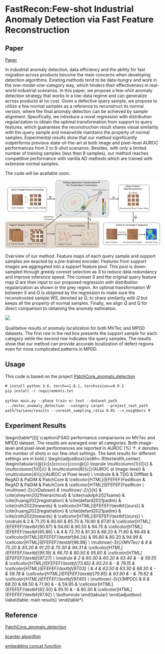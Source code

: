 # FastRecon:Few-shot Industrial Anomaly Detection via Fast Feature Reconstruction

Paper
---------------

[Paper](https://paperswithcode.com/paper/fastrecon-few-shot-industrial-anomaly)

In industrial anomaly detection, data efficiency and the ability for fast migration across products become the main concerns when developing detection algorithms. Existing methods tend to be data-hungry and work in the one-model-one-category way, which hinders their effectiveness in real-world industrial scenarios. In this paper, we propose a few-shot anomaly detection strategy that works in a low-data regime and can generalize across products at no cost. Given a defective query sample, we propose to utilize a few normal samples as a reference to reconstruct its normal version, where the final anomaly detection can be achieved by sample alignment. Specifically, we introduce a novel regression with distribution regularization to obtain the optimal transformation from support to query features, which guarantees the reconstruction result shares visual similarity with the query sample and meanwhile maintains the property of normal samples. Experimental results show that our method significantly outperforms previous state-of-the-art at both image and pixel-level AUROC performances from 2 to 8-shot scenarios. Besides, with only a limited number of training samples (less than 8 samples), our method reaches competitive performance with vanilla AD methods which are trained with extensive normal samples.

The code will be available soon.

![](captures/main_00.png)

Overview of our method. Feature maps of each query sample and support samples are exacted by a pre-trained encoder. Features from support images are aggregated into a support feature pool. This pool is down-sampled through greedy coreset selection as $S$ to reduce data redundancy and improve inference speed. The coreset $S$ and the original query feature map $Q$ are then input to our proposed regression with distribution regularization as shown in the grey region. An optimal transformation $\bar{W}$ between $S$ and $Q$ is obtained by the regression to make sure the reconstructed sample $\bar{W} S$, denoted as $\bar{Q}$, to share similarity with $Q$ but keeps all the property of normal samples. Finally, we align $\bar{Q}$ and Q for direct comparison to obtaining the anomaly estimation.

![](captures/results_00.png)

Qualitative results of anomaly localization for both MVTec and MPDD datasets. The first row in the red box presents the support sample for each category while the second row indicates the query samples. The results show that our method can provide accurate localization of defect regions even for more complicated patterns in MPDD.

Usage
---------------

This code is based on the project [PatchCore_anomaly_detection](https://github.com/hcw-00/PatchCore_anomaly_detection#usage)

```
# install python 3.6, torch==1.8.1, torchvision==0.9.1
pip install -r requirements.txt

python main.py --phase train or test --dataset_path .../mvtec_anomaly_detection --category carpet --project_root_path path/to/save/results --coreset_sampling_ratio 0.01 --n_neighbors 9
```

Experiment Results
---------------------
\begin{table*}[t]
\caption{FSAD performance comparisons on MVTec and MPDD dataset. The results are averaged over all categories. Both image-level and pixel-level performances are reported in AUROC (\%) $\uparrow$. $k$ denotes the number of shots in our few-shot settings. The best results for different settings are in bold.}
\begin{adjustbox}{width=.9\textwidth,center}
\begin{tabular}{@{}c|c|cccccc|cccc@{}}
\toprule
\multicolumn{1}{l|}{}     & \multicolumn{1}{l|}{} & \multicolumn{6}{c|}{AUROC at Image-level}                                              & \multicolumn{4}{c}{AUROC at Pixel-level}                            \\ \midrule
                          &                       & TDG   & DiffNet & RegAD & PaDiM & PatchCore & \cellcolor[HTML]{EFEFEF}FastRcon        & RegAD & PaDiM & PatchCore & \cellcolor[HTML]{EFEFEF}FastRcon        \\
\multirow{-2}{*}{Dataset} & \multirow{-2}{*}{k}   & \cite{sheynin2021hierarchical}     & \cite{rudolph2021same}        & \cite{huang2022registration}     & \cite{defard2021padim}     & \cite{roth2022towards}         & \cellcolor[HTML]{EFEFEF}\textbf{(ours)} & \cite{huang2022registration}     & \cite{defard2021padim}     & \cite{roth2022towards}         & \cellcolor[HTML]{EFEFEF}\textbf{(ours)} \\ \midrule
                          & 2                     & 71.20 & 80.60    & 85.70 & 78.90 & 87.81     & \cellcolor[HTML]{EFEFEF}\textbf{90.97}  & 94.60 & 90.50 & 94.75     & \cellcolor[HTML]{EFEFEF}\textbf{95.86}  \\
                          & 4                     & 72.70 & 81.30    & 88.20 & 71.60 & 89.49     & \cellcolor[HTML]{EFEFEF}\textbf{94.24}  & 95.80 & 80.20     & 94.99     & \cellcolor[HTML]{EFEFEF}\textbf{96.98}  \\
\multirow{-3}{*}{MVTec}   & 8                     & 75.20 & 83.20    & 91.20 & 75.30 & 94.31     & \cellcolor[HTML]{EFEFEF}\textbf{95.19}  & 96.70 & 80.50     & 95.60     & \cellcolor[HTML]{EFEFEF}\textbf{97.27}  \\ \midrule
                          & 2                     & 60.30 & 60.20    & 63.40 & -     & 59.55     & \cellcolor[HTML]{EFEFEF}\textbf{73.65}  & 93.20 & -     & 79.15     & \cellcolor[HTML]{EFEFEF}\textbf{97.03}  \\
                          & 4                     & 63.50 & 63.30    & 68.30 & -     & 59.78     & \cellcolor[HTML]{EFEFEF}\textbf{79.85}  & 93.90 & -     & 79.82     & \cellcolor[HTML]{EFEFEF}\textbf{97.60}  \\
\multirow{-3}{*}{MPDD}    & 8                     & 68.20 & 68.50    & 71.90 & -     & 59.95     & \cellcolor[HTML]{EFEFEF}\textbf{82.50}  & 95.10 & -     & 80.30     & \cellcolor[HTML]{EFEFEF}\textbf{97.92}  \\ \bottomrule
\end{tabular}
\end{adjustbox}
\label{table: main results}
\end{table*}




Reference
---------------
[PatchCore_anomaly_detection](https://github.com/hcw-00/PatchCore_anomaly_detection#usage)

[kcenter algorithm](https://github.com/google/active-learning)

[embedding concat function](https://github.com/xiahaifeng1995/PaDiM-Anomaly-Detection-Localization-master)





